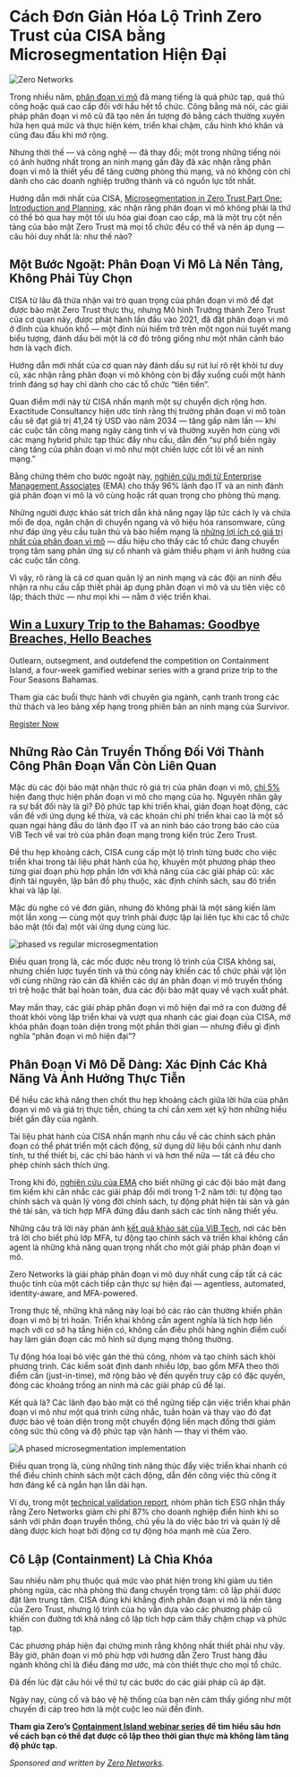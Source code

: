 # Cách Đơn Giản Hóa Lộ Trình Zero Trust của CISA bằng Microsegmentation Hiện Đại

![Zero Networks](https://www.bleepstatic.com/content/posts/2025/09/24/zero-networks-header-image.jpg)

Trong nhiều năm, [phân đoạn vi mô](https://zeronetworks.com/blog/what-is-microsegmentation-our-definitive-guide?utm%5Fmedium=document&utm%5Fsource=bleepingcomputer&utm%5Fcontent=sponsoredarticlecisamicroseg) đã mang tiếng là quá phức tạp, quá thủ công hoặc quá cao cấp đối với hầu hết tổ chức. Công bằng mà nói, các giải pháp phân đoạn vi mô cũ đã tạo nên ấn tượng đó bằng cách thường xuyên hứa hẹn quá mức và thực hiện kém, triển khai chậm, cấu hình khó khăn và cũng đau đầu khi mở rộng.

Nhưng thời thế — và công nghệ — đã thay đổi; một trong những tiếng nói có ảnh hưởng nhất trong an ninh mạng gần đây đã xác nhận rằng phân đoạn vi mô là thiết yếu để tăng cường phòng thủ mạng, và nó không còn chỉ dành cho các doanh nghiệp trưởng thành và có nguồn lực tốt nhất.

Hướng dẫn mới nhất của CISA, [Microsegmentation in Zero Trust Part One: Introduction and Planning](https://www.cisa.gov/sites/default/files/2025-07/ZT-Microsegmentation-Guidance-Part-One%5F508c.pdf), xác nhận rằng phân đoạn vi mô không phải là thứ có thể bỏ qua hay một tối ưu hóa giai đoạn cao cấp, mà là một trụ cột nền tảng của bảo mật Zero Trust mà mọi tổ chức đều có thể và nên áp dụng — câu hỏi duy nhất là: như thế nào?

## Một Bước Ngoặt: Phân Đoạn Vi Mô Là Nền Tảng, Không Phải Tùy Chọn

CISA từ lâu đã thừa nhận vai trò quan trọng của phân đoạn vi mô để đạt được bảo mật Zero Trust thực thụ, nhưng Mô hình Trưởng thành Zero Trust của cơ quan này, được phát hành lần đầu vào 2021, đã đặt phân đoạn vi mô ở đỉnh của khuôn khổ — một đỉnh núi hiểm trở trên một ngọn núi tuyết mang biểu tượng, đánh dấu bởi một lá cờ đỏ trông giống như một nhãn cảnh báo hơn là vạch đích.

Hướng dẫn mới nhất của cơ quan này đánh dấu sự rút lui rõ rệt khỏi tư duy cũ, xác nhận rằng phân đoạn vi mô không còn bị đẩy xuống cuối một hành trình đáng sợ hay chỉ dành cho các tổ chức “tiên tiến”.

Quan điểm mới này từ CISA nhấn mạnh một sự chuyển dịch rộng hơn. Exactitude Consultancy  hiện ước tính rằng thị trường phân đoạn vi mô toàn cầu sẽ đạt giá trị 41,24 tỷ USD vào năm 2034 — tăng gấp năm lần — khi các cuộc tấn công mạng ngày càng tinh vi và thường xuyên hơn cùng với các mạng hybrid phức tạp thúc đẩy nhu cầu, dẫn đến “sự phổ biến ngày càng tăng của phân đoạn vi mô như một chiến lược cốt lõi về an ninh mạng.”

Bằng chứng thêm cho bước ngoặt này, [nghiên cứu mới từ Enterprise Management Associates](https://zeronetworks.com/resource-center/white-papers/research-report-the-maturing-microsegmentation-market?utm%5Fmedium=document&utm%5Fsource=bleepingcomputer&utm%5Fcontent=sponsoredarticlecisamicroseg) (EMA) cho thấy 96% lãnh đạo IT và an ninh đánh giá phân đoạn vi mô là vô cùng hoặc rất quan trọng cho phòng thủ mạng.

Những người được khảo sát trích dẫn khả năng ngay lập tức cách ly và chứa mối đe dọa, ngăn chặn di chuyển ngang và vô hiệu hóa ransomware, cũng như đáp ứng yêu cầu tuân thủ và bảo hiểm mạng là [những lợi ích có giá trị nhất của phân đoạn vi mô](https://www.businesswire.com/news/home/20250908218240/en/Zero-Networks-Powers-Adoption-of-CISAs-New-Zero-Trust-Microsegmentation-Guidance?utm%5Fmedium=document&utm%5Fsource=bleepingcomputer&utm%5Fcontent=sponsoredarticlecisamicroseg) — dấu hiệu cho thấy các tổ chức đang chuyển trọng tâm sang phản ứng sự cố nhanh và giảm thiểu phạm vi ảnh hưởng của các cuộc tấn công.

Vì vậy, rõ ràng là cả cơ quan quản lý an ninh mạng và các đội an ninh đều nhận ra nhu cầu cấp thiết phải áp dụng phân đoạn vi mô và ưu tiên việc cô lập; thách thức — như mọi khi — nằm ở việc triển khai.

## [Win a Luxury Trip to the Bahamas: Goodbye Breaches, Hello Beaches](https://zeronetworks.com/landing/containment-island?utm%5Fmedium=display&utm%5Fsource=bleepingcomputer&utm%5Fcampaign=containisland&utm%5Fcontent=articlecta)

Outlearn, outsegment, and outdefend the competition on Containment Island, a four-week gamified webinar series with a grand prize trip to the Four Seasons Bahamas.

Tham gia các buổi thực hành với chuyên gia ngành, cạnh tranh trong các thử thách và leo bảng xếp hạng trong phiên bản an ninh mạng của Survivor.

[Register Now](https://zeronetworks.com/landing/containment-island?utm%5Fmedium=display&utm%5Fsource=bleepingcomputer&utm%5Fcampaign=containisland&utm%5Fcontent=articlecta)

## Những Rào Cản Truyền Thống Đối Với Thành Công Phân Đoạn Vẫn Còn Liên Quan

Mặc dù các đội bảo mật nhận thức rõ giá trị của phân đoạn vi mô, [chỉ 5%](https://zeronetworks.com/resource-center/white-papers/network-segmentation-zero-trust-architectures-survey-of-it-security-professionals?utm%5Fmedium=document&utm%5Fsource=bleepingcomputer&utm%5Fcontent=sponsoredarticlecisamicroseg) hiện đang thực hiện phân đoạn vi mô cho mạng của họ. Nguyên nhân gây ra sự bất đối này là gì? Độ phức tạp khi triển khai, gián đoạn hoạt động, các vấn đề với ứng dụng kế thừa, và các khoản chi phí triển khai cao là một số quan ngại hàng đầu do lãnh đạo IT và an ninh báo cáo trong báo cáo của ViB Tech về vai trò của phân đoạn mạng trong kiến trúc Zero Trust.

Để thu hẹp khoảng cách, CISA cung cấp một lộ trình từng bước cho việc triển khai trong tài liệu phát hành của họ, khuyên một phương pháp theo từng giai đoạn phù hợp phần lớn với khả năng của các giải pháp cũ: xác định tài nguyên, lập bản đồ phụ thuộc, xác định chính sách, sau đó triển khai và lặp lại.

Mặc dù nghe có vẻ đơn giản, nhưng đó không phải là một sáng kiến làm một lần xong — cùng một quy trình phải được lặp lại liên tục khi các tổ chức bảo mật (tối đa) một vài ứng dụng cùng lúc.

![phased vs regular microsegmentation](https://www.bleepstatic.com/images/news/security/z/zero-networks/cisa-microsegmentation/image2.jpg)

Điều quan trọng là, các mốc được nêu trong lộ trình của CISA không sai, nhưng chiến lược tuyến tính và thủ công này khiến các tổ chức phải vật lộn với cùng những rào cản đã khiến các dự án phân đoạn vi mô truyền thống trì trệ hoặc thất bại hoàn toàn, đưa các đội bảo mật quay về vạch xuất phát.

May mắn thay, các giải pháp phân đoạn vi mô hiện đại mở ra con đường để thoát khỏi vòng lặp triển khai và vượt qua nhanh các giai đoạn của CISA, mở khóa phân đoạn toàn diện trong một phần thời gian — nhưng điều gì định nghĩa “phân đoạn vi mô hiện đại”?

## Phân Đoạn Vi Mô Dễ Dàng: Xác Định Các Khả Năng Và Ảnh Hưởng Thực Tiễn

Để hiểu các khả năng then chốt thu hẹp khoảng cách giữa lời hứa của phân đoạn vi mô và giá trị thực tiễn, chúng ta chỉ cần xem xét kỹ hơn những hiểu biết gần đây của ngành.

Tài liệu phát hành của CISA nhấn mạnh nhu cầu về các chính sách phân đoạn có thể phát triển một cách động, sử dụng dữ liệu bối cảnh như danh tính, tư thế thiết bị, các chỉ báo hành vi và hơn thế nữa — tất cả đều cho phép chính sách thích ứng.

Trong khi đó, [nghiên cứu của EMA](https://zeronetworks.com/resource-center/white-papers/research-report-the-maturing-microsegmentation-market?utm%5Fmedium=document&utm%5Fsource=bleepingcomputer&utm%5Fcontent=sponsoredarticlecisamicroseg) cho biết những gì các đội bảo mật đang tìm kiếm khi cân nhắc các giải pháp đổi mới trong 1-2 năm tới: tự động tạo chính sách và quản lý vòng đời chính sách, tự động phát hiện tài sản và gán thẻ tài sản, và tích hợp MFA đứng đầu danh sách các tính năng thiết yếu.

Những câu trả lời này phản ánh [kết quả khảo sát của ViB Tech](https://zeronetworks.com/resource-center/white-papers/network-segmentation-zero-trust-architectures-survey-of-it-security-professionals?utm%5Fmedium=document&utm%5Fsource=bleepingcomputer&utm%5Fcontent=sponsoredarticlecisamicroseg), nơi các bên trả lời cho biết phủ lớp MFA, tự động tạo chính sách và triển khai không cần agent là những khả năng quan trọng nhất cho một giải pháp phân đoạn vi mô.

Zero Networks là giải pháp phân đoạn vi mô duy nhất cung cấp tất cả các thuộc tính của một cách tiếp cận thực sự hiện đại — agentless, automated, identity-aware, and MFA-powered.

Trong thực tế, những khả năng này loại bỏ các rào cản thường khiến phân đoạn vi mô bị trì hoãn. Triển khai không cần agent nghĩa là tích hợp liền mạch với cơ sở hạ tầng hiện có, không cần điều phối hàng nghìn điểm cuối hay làm gián đoạn các mô hình sử dụng mạng thông thường.

Tự động hóa loại bỏ việc gán thẻ thủ công, nhóm và tạo chính sách khỏi phương trình. Các kiểm soát định danh nhiều lớp, bao gồm MFA theo thời điểm cần (just-in-time), mở rộng bảo vệ đến quyền truy cập có đặc quyền, đóng các khoảng trống an ninh mà các giải pháp cũ để lại.

Kết quả là? Các lãnh đạo bảo mật có thể ngừng tiếp cận việc triển khai phân đoạn vi mô như một quá trình cứng nhắc, tuần hoàn và thay vào đó đạt được bảo vệ toàn diện trong một chuyển động liền mạch đồng thời giảm công sức thủ công và độ phức tạp vận hành — thay vì thêm vào.

![A phased microsegmentation implementation](https://www.bleepstatic.com/images/news/security/z/zero-networks/cisa-microsegmentation/phased-vs-days.jpg)

Điều quan trọng là, cùng những tính năng thúc đẩy việc triển khai nhanh có thể điều chỉnh chính sách một cách động, dẫn đến công việc thủ công ít hơn đáng kể cả ngắn hạn lẫn dài hạn.

Ví dụ, trong một [technical validation report](https://zeronetworks.com/resource-center/white-papers/esg-technical-validation-zero-networks?utm%5Fmedium=document&utm%5Fsource=bleepingcomputer&utm%5Fcontent=sponsoredarticlecisamicroseg), nhóm phân tích ESG nhận thấy rằng Zero Networks giảm chi phí 87% cho doanh nghiệp điển hình khi so sánh với phân đoạn truyền thống, chủ yếu là do việc bảo trì và quản lý dễ dàng được kích hoạt bởi động cơ tự động hóa mạnh mẽ của Zero.

## Cô Lập (Containment) Là Chìa Khóa

Sau nhiều năm phụ thuộc quá mức vào phát hiện trong khi giảm ưu tiên phòng ngừa, các nhà phòng thủ đang chuyển trọng tâm: cô lập phải được đặt làm trung tâm. CISA đúng khi khẳng định phân đoạn vi mô là nền tảng của Zero Trust, nhưng lộ trình của họ vẫn dựa vào các phương pháp cũ khiến con đường tới khả năng cô lập tích hợp cảm thấy chậm chạp và phức tạp.

Các phương pháp hiện đại chứng minh rằng không nhất thiết phải như vậy. Bây giờ, phân đoạn vi mô phù hợp với hướng dẫn Zero Trust hàng đầu ngành không chỉ là điều đáng mơ ước, mà còn thiết thực cho mọi tổ chức.

Đã đến lúc đặt câu hỏi về thứ tự các bước do các giải pháp cũ áp đặt.

Ngày nay, củng cố và bảo vệ hệ thống của bạn nên cảm thấy giống như một chuyến đi cáp treo hơn là một cuộc leo núi đến đỉnh.

**Tham gia Zero’s [Containment Island webinar series](https://zeronetworks.com/landing/containment-island?utm%5Fmedium=document&utm%5Fsource=bleepingcomputer&utm%5Fcontent=sponsoredarticlecisamicroseg) để tìm hiểu sâu hơn về cách bạn có thể đạt được cô lập theo thời gian thực mà không làm tăng độ phức tạp.**

_Sponsored and written by [Zero Networks](https://zeronetworks.com/landing/containment-island?utm%5Fmedium=document&utm%5Fsource=bleepingcomputer&utm%5Fcontent=sponsoredarticlecisamicroseg)._